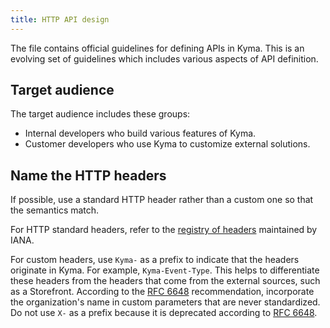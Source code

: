 ```yaml
---
title: HTTP API design
---
```


The file contains official guidelines for defining APIs in Kyma. This is an evolving set of guidelines which includes various aspects of API definition.

## Target audience

The target audience includes these groups:
* Internal developers who build various features of Kyma.
* Customer developers who use Kyma to customize external solutions.

## Name the HTTP headers

If possible, use a standard HTTP header rather than a custom one so that the semantics match.

For HTTP standard headers, refer to the [registry of headers](https://www.iana.org/assignments/message-headers/message-headers.xml) maintained by IANA.

For custom headers, use `Kyma-` as a prefix to indicate that the headers originate in Kyma. For example, `Kyma-Event-Type`. This helps to differentiate these headers from the headers that come from the external sources, such as a Storefront. According to the [RFC 6648][1] recommendation, incorporate the organization's name in custom parameters that are never standardized. Do not use `X-` as a prefix because it is deprecated according to [RFC 6648][1].

[1]: https://tools.ietf.org/html/rfc6648.html
